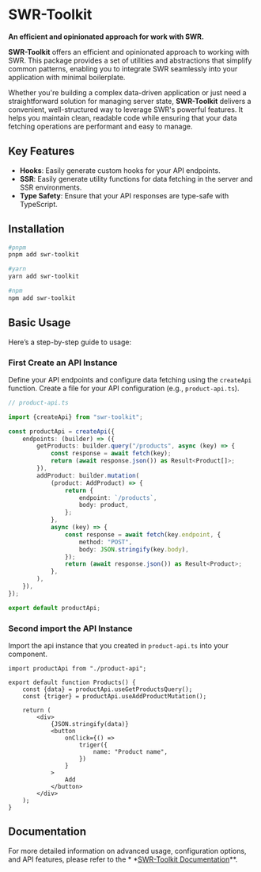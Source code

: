 # SWR-Toolkit

**An efficient and opinionated approach for work with SWR.**

**SWR-Toolkit** offers an efficient and opinionated approach to working with SWR. This package provides a set of
utilities and abstractions that simplify common patterns,
enabling you to integrate SWR seamlessly into your application with minimal boilerplate.

Whether you're building a complex data-driven application or just need a straightforward solution for managing server
state, **SWR-Toolkit** delivers a convenient, well-structured way to leverage SWR's powerful features. It helps you
maintain clean, readable code while ensuring that your data fetching operations are performant and easy to manage.

## Key Features

- **Hooks**: Easily generate custom hooks for your API endpoints.
- **SSR**: Easily generate utility functions for data fetching in the server and SSR environments.
- **Type Safety**: Ensure that your API responses are type-safe with TypeScript.

## Installation

```bash
#pnpm
pnpm add swr-toolkit

#yarn
yarn add swr-toolkit

#npm
npm add swr-toolkit
```

## Basic Usage

Here’s a step-by-step guide to usage:

### First Create an API Instance

Define your API endpoints and configure data fetching using the `createApi` function. Create a file for your API
configuration (e.g., `product-api.ts`).

```typescript
// product-api.ts

import {createApi} from "swr-toolkit";

const productApi = createApi({
    endpoints: (builder) => ({
        getProducts: builder.query("/products", async (key) => {
            const response = await fetch(key);
            return (await response.json()) as Result<Product[]>;
        }),
        addProduct: builder.mutation(
            (product: AddProduct) => {
                return {
                    endpoint: `/products`,
                    body: product,
                };
            },
            async (key) => {
                const response = await fetch(key.endpoint, {
                    method: "POST",
                    body: JSON.stringify(key.body),
                });
                return (await response.json()) as Result<Product>;
            },
        ),
    }),
});

export default productApi;
```

### Second import the API Instance

Import the api instance that you created in `product-api.ts` into your component.

```tsx
import productApi from "./product-api";

export default function Products() {
    const {data} = productApi.useGetProductsQuery();
    const {triger} = productApi.useAddProductMutation();

    return (
        <div>
            {JSON.stringify(data)}
            <button
                onClick={() =>
                    triger({
                        name: "Product name",
                    })
                }
            >
                Add
            </button>
        </div>
    );
}
```

## Documentation

For more detailed information on advanced usage, configuration options, and API features, please refer to the *
*[SWR-Toolkit Documentation](#)**.